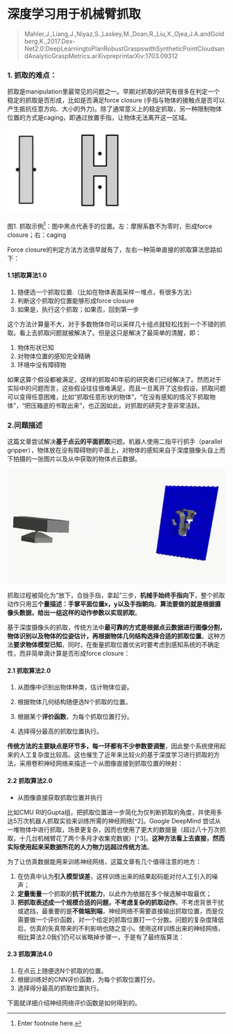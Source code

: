 # 深度学习用于机械臂抓取

> Mahler,J.,Liang,J.,Niyaz,S.,Laskey,M.,Doan,R.,Liu,X.,Ojea,J.A.andGoldberg,K.,2017.Dex-Net2.0:DeepLearningtoPlanRobustGraspswithSyntheticPointCloudsandAnalyticGraspMetrics.arXivpreprintarXiv:1703.09312

### 1. 抓取的难点：

抓取是manipulation里最常见的问题之一。早期对抓取的研究有很多在判定一个稳定的抓取是否形成，比如是否满足force closure \(手指与物体的接触点是否可以产生抵抗任意方向、大小的外力\)。除了通常意义上的稳定抓取，另一种限制物体位置的方式是caging，即通过放置手指，让物体无法离开这一区域。

![](/assets/1232.png)

图1. 抓取示例[^1]：图中黑点代表手的位置。左：摩擦系数不为零时，形成force closure；右：caging

Force closure的判定方法方法很早就有了，左右一种简单直接的抓取算法思路如下：

#### 1.1抓取算法1.0

1. 随便选一个抓取位置.（比如在物体表面采样一堆点，有很多方法）
2. 判断这个抓取的位置能够形成force closure
3. 如果是，执行这个抓取；如果否，回到第一步

这个方法计算量不大，对于多数物体你可以采样几十组点就轻松找到一个不错的抓取。看上去抓取问题就被解决了。但是这只是解决了最简单的清醒，即：

1. 物体形状已知
2. 对物体位置的感知完全精确
3. 环境中没有障碍物

如果这算个假设都被满足，这样的抓取40年前的研究者们已经解决了。然而对于实际中的问题而言，这些假设往往很难满足，而且一旦离开了这些假设，抓取问题可以变得任意困难，比如“抓取任意形状的物体”，“在没有感知的情况下抓取物体”，“把压箱底的书取出来”，也正因如此，对抓取的研究才至非常活跃。

### 2.问题描述

这篇文章尝试解决**基于点云的平面抓取**问题。机器人使用二指平行抓手（parallel gripper），物体放在没有障碍物的平面上，对物体的感知来自于深度摄像头自上而下拍摄的一张图片以及从中获取的物体点云数据。

![](/assets/image.jpg)

抓取过程被简化为“放下，合拢手指，拿起”三步，**机械手始终手指向下**，整个抓取动作只用**三个量描述：手掌平面位置x，y以及手指朝向**。**算法要做的就是根据摄像头数据，给出一组这样的动作参数以实现抓取**。

基于深度摄像头的抓取，传统方法中**最可靠的方式是根据点云数据进行图像分割，物体识别以及物体的位姿估计，再根据物体几何结构选择合适的抓取位置**。这种方法**要求物体模型已知**，同时，在衡量抓取位置优劣时要考虑到感知系统的不确定性，而非简单滴计算是否形成force closure：

#### 2.1 抓取算法2.0

1. 从图像中识别出物体种类，估计物体位姿。

2. 根据物体几何结构随便选N个抓取的位置。

3. 根据某个**评价函数**，为每个抓取位置打分。

4. 选择得分最高的抓取位置执行。

**传统方法的主要缺点是环节多，每一环都有不少参数要调整**，因此整个系统使用起来的人工复杂度比较高。这也催生了近年来比较火的基于深度学习进行抓取的方法，采用卷积神经网络来描述一个从图像直接到抓取位置的映射：

#### 2.2 抓取算法2.0

* 从图像直接获取抓取位置并执行

比如CMU RI的Gupta组，把抓取位置进一步简化为仅判断抓取的角度，并使用多达5万次机器人抓取实验来训练所需的神经网络[^2]。Google DeepMind 尝试从一堆物体中进行抓取，场景更复杂，因而也使用了更大的数据量（超过八十万次抓取，十几台机械臂花了两个多月才收集完数据）[^3]。**这种方法看上去直接，然而实际使用起来采数据所花的人力物力远超过传统方法**。

为了让仿真数据能用来训练神经网络，这篇文章有几个值得注意的地方：

1. 在仿真中认为**引入模型误差**，这样训练出来的结果起码能对付人工引入的噪声；
2. **定量衡量**一个抓取的**抗干扰能力**，以此作为依据在多个候选解中取最优；
3. **把抓取表述成一个规模合适的问题，不考虑复杂的抓取动作**。不考虑背景干扰或遮挡，最重要的是**不做端到端**，神经网络不需要直接输出抓取位置，而是仅需要做一个评价函数，对一个给定的抓取位置打一个分数。问题的复杂度降低后，仿真的失真带来的不利影响也随之变小。使用这样训练出来的神经网络，相比算法2.0我们仍可以省略掉步骤一，于是有了最终版算法：

#### 2.3 抓取算法4.0

1. 在点云上随便选N个抓取的位置。
2. 根据训练好的CNN评价函数，为每个抓取位置打分。
3. 选择得分最高的抓取位置执行。

下面就详细介绍神经网络评价函数是如何得到的。

[^1]: Enter footnote here.

